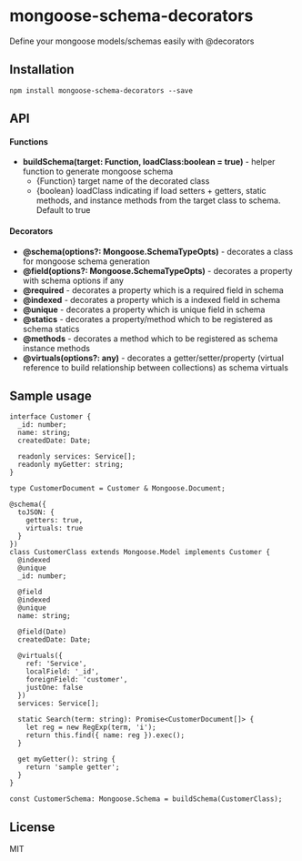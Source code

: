 # mongoose-schema-decorators
Define your mongoose models/schemas easily with @decorators

## Installation
```
npm install mongoose-schema-decorators --save
```

## API
#### Functions
* **buildSchema(target: Function, loadClass:boolean = true)** - helper function to generate mongoose schema
    * {Function} target  name of the decorated class
    * {boolean} loadClass indicating if load setters + getters, static methods, and instance methods from the target class to schema. Default to true

#### Decorators
* **@schema(options?: Mongoose.SchemaTypeOpts<any>)** - decorates a class for mongoose schema generation
* **@field(options?: Mongoose.SchemaTypeOpts<any>)** - decorates a property with schema options if any
* **@required** - decorates a property which is a required field in schema
* **@indexed** - decorates a property which is a indexed field in schema
* **@unique** - decorates a property which is unique field in schema
* **@statics** - decorates a property/method which to be registered as schema statics
* **@methods** - decorates a method which to be registered as schema instance methods
* **@virtuals(options?: any)** - decorates a getter/setter/property (virtual reference to build relationship between collections) as schema virtuals

## Sample usage
```
interface Customer {
  _id: number;
  name: string;
  createdDate: Date;

  readonly services: Service[];
  readonly myGetter: string;
}

type CustomerDocument = Customer & Mongoose.Document;

@schema({
  toJSON: {
    getters: true,
    virtuals: true
  }
})
class CustomerClass extends Mongoose.Model implements Customer {
  @indexed
  @unique
  _id: number;

  @field
  @indexed
  @unique
  name: string;

  @field(Date)
  createdDate: Date;

  @virtuals({
    ref: 'Service',
    localField: '_id',
    foreignField: 'customer',
    justOne: false
  })
  services: Service[];

  static Search(term: string): Promise<CustomerDocument[]> {
    let reg = new RegExp(term, 'i');
    return this.find({ name: reg }).exec();
  }

  get myGetter(): string {
    return 'sample getter';
  }
}

const CustomerSchema: Mongoose.Schema = buildSchema(CustomerClass);
```

## License
MIT

